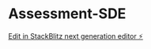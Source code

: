 # Assessment-SDE

[Edit in StackBlitz next generation editor ⚡️](https://stackblitz.com/~/github.com/Akshitkt001/Assessment-SDE)